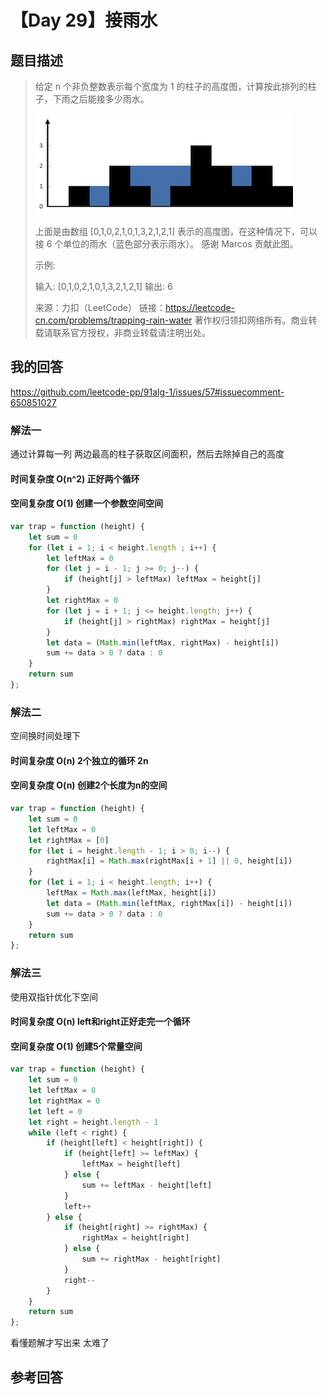# 【Day 29】接雨水

## 题目描述

> 给定 n 个非负整数表示每个宽度为 1 的柱子的高度图，计算按此排列的柱子，下雨之后能接多少雨水。
>
> ![img](../.vuepress/public/rainwatertrap.png)
>
>  上面是由数组 [0,1,0,2,1,0,1,3,2,1,2,1] 表示的高度图，在这种情况下，可以接 6 个单位的雨水（蓝色部分表示雨水）。 感谢 Marcos 贡献此图。
>
> 示例:
>
> 输入: [0,1,0,2,1,0,1,3,2,1,2,1]
>输出: 6
> 
>来源：力扣（LeetCode）
> 链接：https://leetcode-cn.com/problems/trapping-rain-water
> 著作权归领扣网络所有。商业转载请联系官方授权，非商业转载请注明出处。



## 我的回答

https://github.com/leetcode-pp/91alg-1/issues/57#issuecomment-650851027

### 解法一

通过计算每一列 两边最高的柱子获取区间面积，然后去除掉自己的高度

#### 时间复杂度 O(n^2) 正好两个循环

#### 空间复杂度 O(1)  创建一个参数空间空间

```js
var trap = function (height) {
    let sum = 0
    for (let i = 1; i < height.length ; i++) {
        let leftMax = 0
        for (let j = i - 1; j >= 0; j--) {
            if (height[j] > leftMax) leftMax = height[j]
        }
        let rightMax = 0
        for (let j = i + 1; j <= height.length; j++) {
            if (height[j] > rightMax) rightMax = height[j]
        }
        let data = (Math.min(leftMax, rightMax) - height[i])
        sum += data > 0 ? data : 0
    }
    return sum
};
```

### 解法二

空间换时间处理下

#### 时间复杂度 O(n) 2个独立的循环 2n

#### 空间复杂度 O(n)  创建2个长度为n的空间

```js
var trap = function (height) {
    let sum = 0
    let leftMax = 0
    let rightMax = [0]
    for (let i = height.length - 1; i > 0; i--) {
        rightMax[i] = Math.max(rightMax[i + 1] || 0, height[i])
    }
    for (let i = 1; i < height.length; i++) {
        leftMax = Math.max(leftMax, height[i])
        let data = (Math.min(leftMax, rightMax[i]) - height[i])
        sum += data > 0 ? data : 0
    }
    return sum
};
```

### 解法三

使用双指针优化下空间

#### 时间复杂度 O(n) left和right正好走完一个循环

#### 空间复杂度 O(1)  创建5个常量空间

```js
var trap = function (height) {
    let sum = 0
    let leftMax = 0
    let rightMax = 0
    let left = 0
    let right = height.length - 1
    while (left < right) {
        if (height[left] < height[right]) {
            if (height[left] >= leftMax) {
                leftMax = height[left]
            } else {
                sum += leftMax - height[left]
            }
            left++
        } else {
            if (height[right] >= rightMax) {
                rightMax = height[right]
            } else {
                sum += rightMax - height[right]
            }
            right--
        }
    }
    return sum
};
```



看懂题解才写出来 太难了



## 参考回答

> 
>

